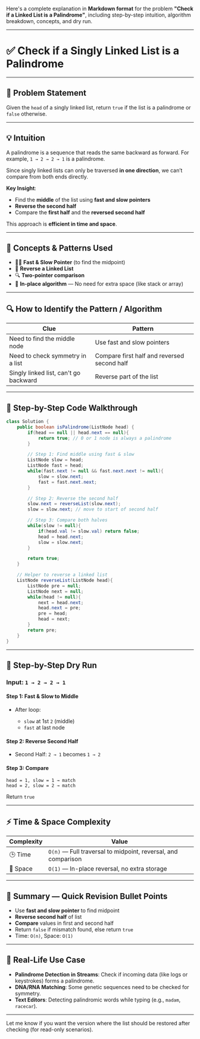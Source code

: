 Here's a complete explanation in **Markdown format** for the problem **"Check if a Linked List is a Palindrome"**, including step-by-step intuition, algorithm breakdown, concepts, and dry run.

---

# ✅ Check if a Singly Linked List is a Palindrome

---

## 📘 Problem Statement

Given the `head` of a singly linked list, return `true` if the list is a palindrome or `false` otherwise.

---

## 💡 Intuition

A palindrome is a sequence that reads the same backward as forward.
For example, `1 → 2 → 2 → 1` is a palindrome.

Since singly linked lists can only be traversed **in one direction**, we can’t compare from both ends directly.

**Key Insight**:

* Find the **middle** of the list using **fast and slow pointers**
* **Reverse the second half**
* Compare the **first half** and the **reversed second half**

This approach is **efficient in time and space**.

---

## 🔧 Concepts & Patterns Used

* 🐢🐇 **Fast & Slow Pointer** (to find the midpoint)
* 🔁 **Reverse a Linked List**
* 🔍 **Two-pointer comparison**
* 🧠 **In-place algorithm** — No need for extra space (like stack or array)

---

## 🔍 How to Identify the Pattern / Algorithm

| Clue                                  | Pattern                                     |
| ------------------------------------- | ------------------------------------------- |
| Need to find the middle node          | Use fast and slow pointers                  |
| Need to check symmetry in a list      | Compare first half and reversed second half |
| Singly linked list, can't go backward | Reverse part of the list                    |

---

## 🔄 Step-by-Step Code Walkthrough

```java
class Solution {
    public boolean isPalindrome(ListNode head) {
        if(head == null || head.next == null){
            return true; // 0 or 1 node is always a palindrome
        }

        // Step 1: Find middle using fast & slow
        ListNode slow = head;
        ListNode fast = head;
        while(fast.next != null && fast.next.next != null){
            slow = slow.next;
            fast = fast.next.next;
        }

        // Step 2: Reverse the second half
        slow.next = reverseList(slow.next);
        slow = slow.next; // move to start of second half

        // Step 3: Compare both halves
        while(slow != null){
            if(head.val != slow.val) return false;
            head = head.next;
            slow = slow.next;
        }

        return true;
    }

    // Helper to reverse a linked list
    ListNode reverseList(ListNode head){
        ListNode pre = null;
        ListNode next = null;
        while(head != null){
            next = head.next;
            head.next = pre;
            pre = head;
            head = next;
        }
        return pre;
    }
}
```

---

## 🧮 Step-by-Step Dry Run

### Input: `1 → 2 → 2 → 1`

#### Step 1: Fast & Slow to Middle

* After loop:

    * `slow` at 1st `2` (middle)
    * `fast` at last node

#### Step 2: Reverse Second Half

* Second Half: `2 → 1` becomes `1 → 2`

#### Step 3: Compare

```
head = 1, slow = 1 → match
head = 2, slow = 2 → match
```

Return `true`

---

## ⚡ Time & Space Complexity

| Complexity | Value                                                         |
| ---------- | ------------------------------------------------------------- |
| 🕒 Time    | `O(n)` — Full traversal to midpoint, reversal, and comparison |
| 💾 Space   | `O(1)` — In-place reversal, no extra storage                  |

---

## 📌 Summary — Quick Revision Bullet Points

* Use **fast and slow pointer** to find midpoint
* **Reverse second half** of list
* **Compare** values in first and second half
* Return `false` if mismatch found, else return `true`
* Time: `O(n)`, Space: `O(1)`

---

## 🧠 Real-Life Use Case

* **Palindrome Detection in Streams**: Check if incoming data (like logs or keystrokes) forms a palindrome.
* **DNA/RNA Matching**: Some genetic sequences need to be checked for symmetry.
* **Text Editors**: Detecting palindromic words while typing (e.g., `madam`, `racecar`).

---

Let me know if you want the version where the list should be restored after checking (for read-only scenarios).
